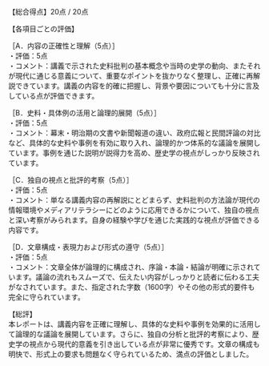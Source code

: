 【総合得点】20点 / 20点

【各項目ごとの評価】

［A．内容の正確性と理解（5点）］  
・評価：5点  
・コメント：講義で示された史料批判の基本概念や当時の史学の動向、またそれが現代に通じる意義について、重要なポイントを抜かりなく整理し、正確に再解説できています。講義の内容を的確に把握し、背景や要因についても十分に言及している点が評価できます。

［B．史料・具体例の活用と論理的展開（5点）］  
・評価：5点  
・コメント：幕末・明治期の文書や新聞報道の違い、政府広報と民間評論の対比など、具体的な史料や事例を有効に取り入れ、論理的かつ体系的な議論を展開しています。事例を通じた説明が説得力を高め、歴史学の視点がしっかり反映されています。

［C．独自の視点と批評的考察（5点）］  
・評価：5点  
・コメント：単なる講義内容の再解説にとどまらず、史料批判の方法論が現代の情報環境やメディアリテラシーにどのように応用できるかについて、独自の視点と深い考察がみられます。自身の経験や学びを通じた実践的な視点が評価できる内容です。

［D．文章構成・表現力および形式の遵守（5点）］  
・評価：5点  
・コメント：文章全体が論理的に構成され、序論・本論・結論が明確に示されています。議論の流れもスムーズで、伝えたい内容がしっかりと読者に伝わる工夫がなされています。また、指定された字数（1600字）やその他の形式的要件も完全に守られています。

【総評】  
本レポートは、講義内容を正確に理解し、具体的な史料や事例を効果的に活用して論理的な議論を展開しています。さらに、独自の分析と批評的考察により、歴史学の視点から現代的意義を引き出している点が非常に優秀です。文章の構成も明快で、形式上の要求も問題なく守られているため、満点の評価としました。